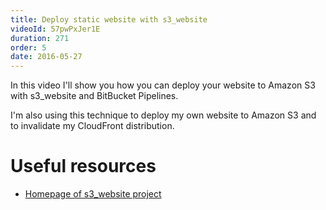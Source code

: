 ```yaml
---
title: Deploy static website with s3_website
videoId: 57pwPxJer1E
duration: 271
order: 5
date: 2016-05-27
---
```


In this video I'll show you how you can deploy your website to Amazon S3 with s3_website and BitBucket Pipelines.

I'm also using this technique to deploy my own website to Amazon S3 and to invalidate my CloudFront distribution.

# Useful resources
* <a href="https://github.com/laurilehmijoki/s3_website" target="_blank">Homepage of s3_website project</a>
